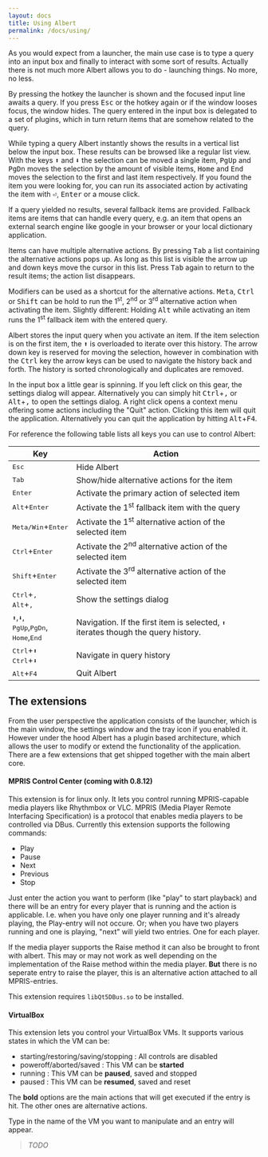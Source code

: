 ```yaml
---
layout: docs
title: Using Albert
permalink: /docs/using/
---
```


As you would expect from a launcher, the main use case is to type a query into an input box and finally to interact with some sort of results. Actually there is not much more Albert allows you to do - launching things. No more, no less.

By pressing the hotkey the launcher is shown and the focused input line awaits a query. If you press <kbd>Esc</kbd> or the hotkey again or if the window looses focus, the window hides. The query entered in the input box is delegated to a set of plugins, which in turn return items that are somehow related to the query.

While typing a query Albert instantly shows the results in a vertical list below the input box. These results can be browsed like a regular list view. With the keys <kbd>⬆</kbd> and <kbd>⬇</kbd> the selection can be moved a single item, <kbd>PgUp</kbd> and <kbd>PgDn</kbd> moves the selection by the amount of visible items, <kbd>Home</kbd> and <kbd>End</kbd> moves the selection to the first and last item respectively. If you found the item you were looking for, you can run its associated action by activating the item with <kbd>⏎</kbd>, <kbd>Enter</kbd> or a mouse click.


If a query yielded no results, several fallback items are provided. Fallback items are items that can handle every query, e.g. an item that opens an external search engine like google in your browser or your local dictionary application.

Items can have multiple alternative actions. By pressing <kbd>Tab</kbd> a list containing the alternative actions pops up. As long as this list is visible the arrow up and down keys move the cursor in this list. Press <kbd>Tab</kbd> again to return to the result items; the action list disappears.

Modifiers can be used as a shortcut for the alternative actions. <kbd>Meta</kbd>, <kbd>Ctrl</kbd> or <kbd>Shift</kbd> can be hold to run the 1<sup>st</sup>, 2<sup>nd</sup> or 3<sup>rd</sup> alternative action when activating the item. Slightly different: Holding <kbd>Alt</kbd> while activating an item runs the 1<sup>st</sup> fallback item with the entered query.

Albert stores the input query when you activate an item. If the item selection is on the first item, the <kbd>⬆</kbd> is overloaded to iterate over this history. The arrow down key is reserved for moving the selection, however in combination with the <kbd>Ctrl</kbd> key the arrow keys can be used to navigate the history back and forth. The history is sorted chronologically and duplicates are removed.

In the input box a little gear is spinning. If you left click on this gear, the settings dialog will appear. Alternatively you can simply hit <kbd>Ctrl</kbd>+<kbd>,</kbd> or <kbd>Alt</kbd>+<kbd>,</kbd> to open the settings dialog. A right click opens a context menu offering some actions including the
"Quit" action. Clicking this item will quit the application. Alternatively you
can quit the application by hitting <kbd>Alt</kbd>+<kbd>F4</kbd>.

For reference the following table lists all keys you can use to control Albert:

Key  | Action
------------- | -------------
<kbd>Esc</kbd> | Hide Albert
<kbd>Tab</kbd>  | Show/hide alternative actions for the item
<kbd>Enter</kbd> | Activate the primary action of selected item
<kbd>Alt</kbd>+<kbd>Enter</kbd> | Activate the 1<sup>st</sup> fallback item with the query
<kbd>Meta/Win</kbd>+<kbd>Enter</kbd> | Activate the 1<sup>st</sup> alternative action of the selected item
<kbd>Ctrl</kbd>+<kbd>Enter</kbd> | Activate the 2<sup>nd</sup> alternative action of the selected item
<kbd>Shift</kbd>+<kbd>Enter</kbd> | Activate the 3<sup>rd</sup> alternative action of the selected item
<kbd>Ctrl</kbd>+<kbd>,</kbd><br><kbd>Alt</kbd>+<kbd>,</kbd> | Show the settings dialog
<kbd>⬆</kbd>,<kbd>⬇</kbd>,<br><kbd>PgUp</kbd>,<kbd>PgDn</kbd>,<br><kbd>Home</kbd>,<kbd>End</kbd> | Navigation. If the first item is selected, <kbd>⬆</kbd> iterates though the query history.
<kbd>Ctrl</kbd>+<kbd>⬆</kbd><br><kbd>Ctrl</kbd>+<kbd>⬇</kbd> | Navigate in query history
<kbd>Alt</kbd>+<kbd>F4</kbd> | Quit Albert



## The extensions

From the user perspective the application consists of the launcher, which is the main window, the settings window and the tray icon if you enabled it. However under the hood Albert has a plugin based architecture, which allows the user to modify or extend the functionality of the application.
There are a few extensions that get shipped together with the main albert core.



#### MPRIS Control Center (coming with 0.8.12)

This extension is for linux only. It lets you control running MPRIS-capable media players like Rhythmbox or VLC.
MPRIS (Media Player Remote Interfacing Specification) is a protocol that enables media players to be controlled via DBus.
Currently this extension supports the following commands:
- Play
- Pause
- Next
- Previous
- Stop

Just enter the action you want to perform (like "play" to start playback) and there will be an entry for every player that is running and the action is applicable.
I.e. when you have only one player running and it's already playing, the Play-entry will not occure.
Or; when you have two players running and one is playing, "next" will yield two entries. One for each player.

If the media player supports the Raise method it can also be brought to front with albert.
This may or may not work as well depending on the implementation of the Raise method within the media player.
**But** there is no seperate entry to raise the player, this is an alternative action attached to all MPRIS-entries.

This extension requires `libQt5DBus.so` to be installed.

#### VirtualBox

This extension lets you control your VirtualBox VMs. It supports various states in which the VM can be:
- starting/restoring/saving/stopping : All controls are disabled
- poweroff/aborted/saved : This VM can be **started**
- running : This VM can be **paused**, saved and stopped
- paused : This VM can be **resumed**, saved and reset

The **bold** options are the main actions that will get executed if the entry is hit. The other ones are alternative actions.

Type in the name of the VM you want to manipulate and an entry will appear.








> *TODO*
